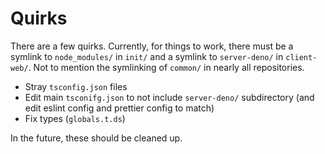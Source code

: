 # Quirks

There are a few quirks. Currently, for things to work, there must be a symlink to `node_modules/` in `init/` and a symlink to `server-deno/` in `client-web/`. Not to mention the symlinking of `common/` in nearly all repositories.

- Stray `tsconfig.json` files
- Edit main `tsconifg.json` to not include `server-deno/` subdirectory (and edit eslint config and prettier config to match)
- Fix types (`globals.t.ds`)

In the future, these should be cleaned up.
